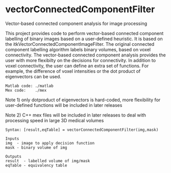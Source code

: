 # vectorConnectedComponentFilter
Vector-based connected component analysis for image processing

This project provides code to perform vector-based connected component labelling of binary images based on a user-defined heuristic. It is based on the itkVectorConnectedComponentImageFilter. The original connected component labelling algorithm labels binary volumes, based on voxel connectivity. The vector-based connected component analysis provides the user with more flexibilty on the decisions for connectivity. In addition to voxel connectivity, the user can define an extra set of functions. For example, the difference of voxel intensities or the dot product of eigenvectors can be used.

    Matlab code: ./matlab
    Mex code:    ./mex

Note 1) only dotproduct of eigenvectors is hard-coded, more flexibility for user-defined functions will be included in later     releases

Note 2) C++ mex files will be included in later releases to deal with processing speed in large 3D medical volumes

    Syntax: [result,eqTable] = vectorConnectedComponentFilter(img,mask)
    
    Inputs
    img  - image to apply decision function
    mask - binary volume of img
    
    Outputs
    result  - labelled volume of img/mask
    eqTable - equivalency table


